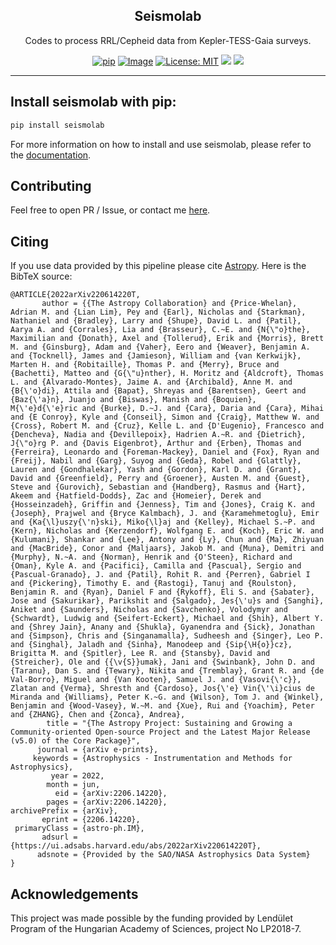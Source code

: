 <div align="center">

## **Seismolab**

Codes to process RRL/Cepheid data from Kepler-TESS-Gaia surveys.

[![pip](https://img.shields.io/badge/pip-install%20seismolab-blue.svg)](https://pypi.org/project/seismolab/)
[![Image](https://img.shields.io/badge/arXiv-2112.007496-blue.svg)](https://arxiv.org/abs/2112.07496v1)
[![License: MIT](https://img.shields.io/badge/License-MIT-orange.svg)](https://opensource.org/licenses/MIT)
[![](https://img.shields.io/badge/Homepage-Seismolab-brightgreen)](https://konkoly.hu/staff/lmolnar/seismolab/)
<a href="https://seismolab.readthedocs.io/en/latest/index.html"><img src="https://img.shields.io/badge/read-the_docs-4D827F.svg?style=flat"/></a>

</div>

--------------------------------------------------------------------------------

## Install seismolab with pip:

```bash
pip install seismolab
```

For more information on how to install and use seismolab, please refer to the [documentation](https://seismolab.readthedocs.io/en/latest/index.html).

## Contributing
Feel free to open PR / Issue, or contact me [here](bodi.attila@csfk.org).

## Citing
If you use data provided by this pipeline please cite [Astropy](https://ui.adsabs.harvard.edu/abs/2022arXiv220614220T/abstract). Here is the BibTeX source:
```
@ARTICLE{2022arXiv220614220T,
       author = {{The Astropy Collaboration} and {Price-Whelan}, Adrian M. and {Lian Lim}, Pey and {Earl}, Nicholas and {Starkman}, Nathaniel and {Bradley}, Larry and {Shupe}, David L. and {Patil}, Aarya A. and {Corrales}, Lia and {Brasseur}, C.~E. and {N{\"o}the}, Maximilian and {Donath}, Axel and {Tollerud}, Erik and {Morris}, Brett M. and {Ginsburg}, Adam and {Vaher}, Eero and {Weaver}, Benjamin A. and {Tocknell}, James and {Jamieson}, William and {van Kerkwijk}, Marten H. and {Robitaille}, Thomas P. and {Merry}, Bruce and {Bachetti}, Matteo and {G{\"u}nther}, H. Moritz and {Aldcroft}, Thomas L. and {Alvarado-Montes}, Jaime A. and {Archibald}, Anne M. and {B{\'o}di}, Attila and {Bapat}, Shreyas and {Barentsen}, Geert and {Baz{\'a}n}, Juanjo and {Biswas}, Manish and {Boquien}, M{\'e}d{\'e}ric and {Burke}, D.~J. and {Cara}, Daria and {Cara}, Mihai and {E Conroy}, Kyle and {Conseil}, Simon and {Craig}, Matthew W. and {Cross}, Robert M. and {Cruz}, Kelle L. and {D'Eugenio}, Francesco and {Dencheva}, Nadia and {Devillepoix}, Hadrien A.~R. and {Dietrich}, J{\"o}rg P. and {Davis Eigenbrot}, Arthur and {Erben}, Thomas and {Ferreira}, Leonardo and {Foreman-Mackey}, Daniel and {Fox}, Ryan and {Freij}, Nabil and {Garg}, Suyog and {Geda}, Robel and {Glattly}, Lauren and {Gondhalekar}, Yash and {Gordon}, Karl D. and {Grant}, David and {Greenfield}, Perry and {Groener}, Austen M. and {Guest}, Steve and {Gurovich}, Sebastian and {Handberg}, Rasmus and {Hart}, Akeem and {Hatfield-Dodds}, Zac and {Homeier}, Derek and {Hosseinzadeh}, Griffin and {Jenness}, Tim and {Jones}, Craig K. and {Joseph}, Prajwel and {Bryce Kalmbach}, J. and {Karamehmetoglu}, Emir and {Ka{\l}uszy{\'n}ski}, Miko{\l}aj and {Kelley}, Michael S.~P. and {Kern}, Nicholas and {Kerzendorf}, Wolfgang E. and {Koch}, Eric W. and {Kulumani}, Shankar and {Lee}, Antony and {Ly}, Chun and {Ma}, Zhiyuan and {MacBride}, Conor and {Maljaars}, Jakob M. and {Muna}, Demitri and {Murphy}, N.~A. and {Norman}, Henrik and {O'Steen}, Richard and {Oman}, Kyle A. and {Pacifici}, Camilla and {Pascual}, Sergio and {Pascual-Granado}, J. and {Patil}, Rohit R. and {Perren}, Gabriel I and {Pickering}, Timothy E. and {Rastogi}, Tanuj and {Roulston}, Benjamin R. and {Ryan}, Daniel F and {Rykoff}, Eli S. and {Sabater}, Jose and {Sakurikar}, Parikshit and {Salgado}, Jes{\'u}s and {Sanghi}, Aniket and {Saunders}, Nicholas and {Savchenko}, Volodymyr and {Schwardt}, Ludwig and {Seifert-Eckert}, Michael and {Shih}, Albert Y. and {Shrey Jain}, Anany and {Shukla}, Gyanendra and {Sick}, Jonathan and {Simpson}, Chris and {Singanamalla}, Sudheesh and {Singer}, Leo P. and {Singhal}, Jaladh and {Sinha}, Manodeep and {Sip{\H{o}}cz}, Brigitta M. and {Spitler}, Lee R. and {Stansby}, David and {Streicher}, Ole and {{\v{S}}umak}, Jani and {Swinbank}, John D. and {Taranu}, Dan S. and {Tewary}, Nikita and {Tremblay}, Grant R. and {de Val-Borro}, Miguel and {Van Kooten}, Samuel J. and {Vasovi{\'c}}, Zlatan and {Verma}, Shresth and {Cardoso}, Jos{\'e} Vin{\'\i}cius de Miranda and {Williams}, Peter K.~G. and {Wilson}, Tom J. and {Winkel}, Benjamin and {Wood-Vasey}, W.~M. and {Xue}, Rui and {Yoachim}, Peter and {ZHANG}, Chen and {Zonca}, Andrea},
        title = "{The Astropy Project: Sustaining and Growing a Community-oriented Open-source Project and the Latest Major Release (v5.0) of the Core Package}",
      journal = {arXiv e-prints},
     keywords = {Astrophysics - Instrumentation and Methods for Astrophysics},
         year = 2022,
        month = jun,
          eid = {arXiv:2206.14220},
        pages = {arXiv:2206.14220},
archivePrefix = {arXiv},
       eprint = {2206.14220},
 primaryClass = {astro-ph.IM},
       adsurl = {https://ui.adsabs.harvard.edu/abs/2022arXiv220614220T},
      adsnote = {Provided by the SAO/NASA Astrophysics Data System}
}
```

## Acknowledgements
This project was made possible by the funding provided by Lendület Program of the Hungarian Academy of Sciences, project No LP2018-7.

